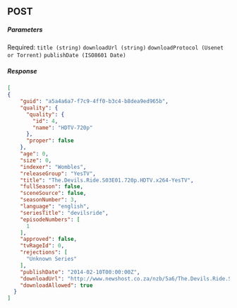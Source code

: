 ## POST ##

##### Parameters #####

Required:
`title (string)`
`downloadUrl (string)`
`downloadProtocol (Usenet or Torrent)`
`publishDate (ISO8601 Date)`

##### Response #####
```JSON
[
{
	"guid": "a5a4a6a7-f7c9-4ff0-b3c4-b8dea9ed965b",
    "quality": {
      "quality": {
        "id": 4,
        "name": "HDTV-720p"
      },
      "proper": false
    },
    "age": 0,
    "size": 0,
    "indexer": "Wombles",
    "releaseGroup": "YesTV",
    "title": "The.Devils.Ride.S03E01.720p.HDTV.x264-YesTV",
    "fullSeason": false,
    "sceneSource": false,
    "seasonNumber": 3,
    "language": "english",
    "seriesTitle": "devilsride",
    "episodeNumbers": [
      1
    ],
    "approved": false,
    "tvRageId": 0,
    "rejections": [
      "Unknown Series"
    ],
    "publishDate": "2014-02-10T00:00:00Z",
    "downloadUrl": "http://www.newshost.co.za/nzb/5a6/The.Devils.Ride.S03E01.720p.HDTV.x264-YesTV.nzb",
    "downloadAllowed": true
  }
]
```
